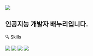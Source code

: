 <img src="https://capsule-render.vercel.app/api?type=rect&color=auto&height=300&section=header&text=Baenoori&fontSize=60" />

## 인공지능 개발자 배누리입니다. 

🔍 Skills

<img src="https://img.shields.io/badge/Python-3776AB.svg?style=for-the-badge&logo=python&logoColor=#000000" />
<img src="https://img.shields.io/badge/TensorFlow-FF6F00.svg?style=for-the-badge&logo=tensorflow&logoColor=0000000" />
<img src="https://img.shields.io/badge/Pytorch-EE4C2C.svg?style=for-the-badge&logo=pytorch&logoColor=0000000" />
<img src="https://img.shields.io/badge/Keras-D00000.svg?style=for-the-badge&logo=keras&logoColor=0000000" />

